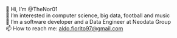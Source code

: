 :wave: Hi, I’m @TheNor01 <br />
:eyes: I’m interested in computer science, big data, football and music <br />
:seedling: I’m a software developer and a Data Engineer at Neodata Group <br />
:mailbox: How to reach me: aldo.fiorito97@gmail.com
